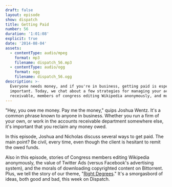 ```yaml
---
draft: false
layout: episode
show: dispatch
title: Getting Paid
number: 56
duration: '1:01:08'
explicit: true
date: '2014-08-04'
assets:
  - contentType: audio/mpeg
    format: mp3
    filename: dispatch_56.mp3
  - contentType: audio/ogg
    format: ogg
    filename: dispatch_56.ogg
description: >-
  Everyone needs money, and if you're in business, getting paid is especially
  important. Today, we chat about a few strategies for managing your accounts
  receivable, members of congress editing Wikipedia anonymously, and much more.
---
```

"Hey, you owe me money. Pay me the money," quips Joshua Wentz. It's a common phrase known to anyone in business. Whether you run a firm of your own, or work in the accounts receivable department somewhere else, it's important that you reclaim any money owed.

In this episode, Joshua and Nicholas discuss several ways to get paid. The main point? Be civil, every time, even though the client is hesitant to remit the owed funds.

Also in this episode, stories of Congress members editing Wikipedia anonymously, the value of Twitter Ads (versus Facebook's advertising system), and the morals of downloading copyrighted content on Bittorrent. Plus, we tell the story of our theme, "[Right Degrees](http://joshuawentzmusic.bandcamp.com/track/right-degrees)." It's a smorgasbord of ideas, both good and bad, this week on Dispatch.